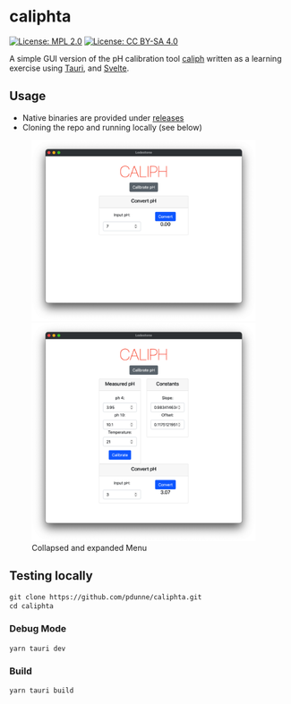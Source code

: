# caliphta

[![License: MPL 2.0](https://img.shields.io/badge/License-MPL%202.0-blue.svg)](https://opensource.org/licenses/MPL-2.0)
[![License: CC BY-SA 4.0](https://img.shields.io/badge/License-CC%20BY--SA%204.0-lightgrey.svg)](https://creativecommons.org/licenses/by-sa/4.0/)
<!-- [![CI](https://github.com/pdunne/caliphui/actions/workflows/rust.yml/badge.svg)](https://github.com/pdunne/caliphta/actions/workflows/rust.yml) -->

A simple GUI version of the pH calibration tool [caliph](https://github.com/pdunne/caliph) written as a learning exercise using [Tauri](https://tauri.studio/en/), and [Svelte](https://svelte.dev).

## Usage

- Native binaries are provided under [releases](https://github.com/pdunne/caliphta/releases)
- Cloning the repo and running locally (see below)

<figure>
  <img src="img/collapsed.png" width=400/>
  <img src="img/expanded.png" width=400/>
  <figcaption>Collapsed and expanded Menu</figcaption>
</figure>

## Testing locally

```console
git clone https://github.com/pdunne/caliphta.git
cd caliphta
```

### Debug Mode

```console
yarn tauri dev
```

### Build

```console
yarn tauri build
```
